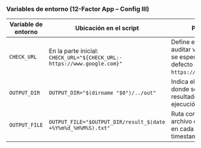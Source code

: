 ### Variables de entorno (12-Factor App – Config III)

| **Variable de entorno** | **Ubicación en el script** | **Propósito** |
|-------------------------|---------------------------|--------------|
| `CHECK_URL`            | En la parte inicial: `CHECK_URL="${CHECK_URL:-https://www.google.com}"` | Define el endpoint a auditar vía HTTP. Si no se especifica, usa por defecto `https://www.google.com`. |
| `OUTPUT_DIR`           | `OUTPUT_DIR="$(dirname "$0")/../out"` | Indica el directorio donde se almacenan los resultados de la ejecución. |
| `OUTPUT_FILE`          | `OUTPUT_FILE="$OUTPUT_DIR/result_$(date +%Y%m%d_%H%M%S).txt"` | Ruta completa del archivo de log generado en cada ejecución, con timestamp. |
